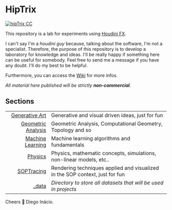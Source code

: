 # HipTrix

[![hipTrix CC](https://i.creativecommons.org/l/by-nc/4.0/88x31.png)](https://creativecommons.org/licenses/by-nc/4.0)

This repository is a lab for experiments using [Houdini FX](https://www.sidefx.com/products/houdini-fx/).

I can't say I'm a _houdini guy_ because, talking about the software, I'm not a specialist. Therefore, the purpose of this repository is to develop a laboratory for knowledge and ideas. I'll be really happy if something here can be useful for somebody. Feel free to send me a message if you have any doubt. I'll do my best to be helpful.

Furthermore, you can access the [Wiki](https://bitbucket.org/diegodci/hiptrix/wiki/Home) for more infos.

_All material here published will be strictly **non-commercial**._

## Sections

|                                           |                                                                              |
| ----------------------------------------: | ---------------------------------------------------------------------------- |
|         [Generative Art](Generative-Art/) | Generative and visual driven ideas, just for fun                             |
| [Geometric Analysis](Geometric-Analysis/) | Geometric Analysis, Computational Geometry, Topology and so                  |
|     [Machine Learning](Machine-Learning/) | Machine learning algorithms and fundamentals                                 |
|                       [Physics](Physics/) | Physics, mathematic concepts, simulations, non-linear models, etc..          |
|                 [SOPTracing](SOPTracing/) | Rendering techniques applied and visualized in the SOP context, just for fun |
|                          [\_data](_data/) | _Directory to store all datasets that will be used in projects_              |

Cheers 🍺 Diego Inácio.
